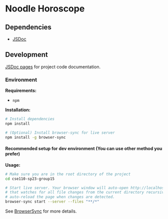 # Noodle Horoscope

## Dependencies

- [JSDoc](https://jsdoc.app/)

## Development

[JSDoc pages](https://cse110-sp23-group15.github.io/cse110-sp23-group15/) for
project code documentation.

### Environment

**Requirements:**

- `npm`

**Installation:**

```bash
# Install dependencies
npm install

# (Optional) Install browser-sync for live server
npm install -g browser-sync
```

#### Recommended setup for dev environment (You can use other method you prefer)

**Usage:**

```bash
# Make sure you are in the root directory of the project
cd cse110-sp23-group15

# Start live server. Your browser window will auto-open http://localhost:3000
# that watches for all file changes from the current directory recursively and
# auto-reload the page when changes are detected.
browser-sync start --server --files "**/*"
```

See [BrowserSync](https://browsersync.io/) for more details.

